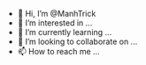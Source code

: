 - 👋 Hi, I’m @ManhTrick
- 👀 I’m interested in ...
- 🌱 I’m currently learning ...
- 💞️ I’m looking to collaborate on ...
- 📫 How to reach me ...

<!---
ManhTrick/ManhTrick is a ✨ special ✨ repository because its `README.md` (this file) appears on your GitHub profile.
You can click the Preview link to take a look at your changes.
--->
